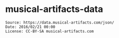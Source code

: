 # musical-artifacts-data

    Source: https://data.musical-artifacts.com/json/
    Date: 2016/02/21 00:00
    License: CC-BY-SA musical-artifacts.com